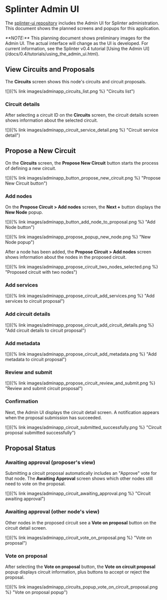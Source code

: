 # Splinter Admin UI
<!--
  Copyright 2018-2021 Cargill Incorporated
  Licensed under Creative Commons Attribution 4.0 International License
  https://creativecommons.org/licenses/by/4.0/
-->

The [splinter-ui repository](https://github.com/Cargill/splinter-ui) includes
the Admin UI for Splinter administration. This document shows the planned
screens and popups for this application.

<em>
**NOTE:**
</em>
This planning document shows preliminary images for the Admin UI. The actual
interface will change as the UI is developed. For current information, see the
Splinter v0.4 tutorial [Using the Admin
UI](/docs/0.4/tutorials/using_the_admin_ui.html).

## View Circuits and Proposals

The **Circuits** screen shows this node's circuits and circuit proposals.

![]({% link images/adminapp_circuits_list.png %} "Circuits list")

### Circuit details

After selecting a circuit ID on the **Circuits** screen, the circuit details
screen shows information about the selected circuit.

![]({% link images/adminapp_circuit_service_detail.png %} "Circuit service
detail")

## Propose a New Circuit

On the **Circuits** screen, the **Propose New Circuit** button starts the
process of defining a new circuit.

![]({% link images/adminapp_button_propose_new_circuit.png %} "Propose New
Circuit button")

### Add nodes

On the **Propose Circuit > Add nodes** screen, the **Next +** button
displays the **New Node** popup.

![]({% link images/adminapp_button_add_node_to_proposal.png %} "Add Node
button")

![]({% link images/adminapp_propose_popup_new_node.png %} "New Node popup")

After a node has been added, the **Propose Circuit > Add nodes** screen shows
information about the nodes in the proposed circuit.

![]({% link images/adminapp_propose_circuit_two_nodes_selected.png %} "Proposed
circuit with two nodes")

### Add services

![]({% link images/adminapp_propose_circuit_add_services.png %} "Add services to
circuit proposal")

### Add circuit details

![]({% link images/adminapp_propose_circuit_add_circuit_details.png %} "Add
circuit details to circuit proposal")

### Add metadata

![]({% link images/adminapp_propose_circuit_add_metadata.png %} "Add metadata to
circuit proposal")

### Review and submit

![]({% link images/adminapp_propose_circuit_review_and_submit.png %} "Review and
submit circuit proposal")

### Confirmation

Next, the Admin UI displays the circuit detail screen. A notification
appears when the proposal submission has succeeded.

![]({% link images/adminapp_circuit_submitted_successfully.png %} "Circuit
proposal submitted successfully")

## Proposal Status

### Awaiting approval (proposer's view)

Submitting a circuit proposal automatically includes an "Approve" vote for that
node. The **Awaiting Approval** screen shows which other nodes still need to
vote on the proposal.

![]({% link images/adminapp_circuit_awaiting_approval.png %} "Circuit awaiting
approval")

### Awaiting approval (other node's view)

Other nodes in the proposed circuit see a **Vote on proposal** button on the
circuit detail screen.

![]({% link images/adminapp_circuit_vote_on_proposal.png %} "Vote on proposal")

### Vote on proposal

After selecting the **Vote on proposal** button, the **Vote on circuit
proposal** popup displays circuit information, plus buttons to accept or reject
the proposal.

![]({% link images/adminapp_circuits_popup_vote_on_circuit_proposal.png %} "Vote
on proposal popup")
